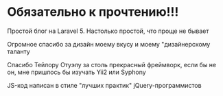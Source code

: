 <h1>Обязательно к прочтению!!!</h1>
<p>Простой блог на Laravel 5. Настолько простой, что проще не бывает</p>
<p>Огромное спасибо за дизайн моему вкусу и моему "дизайнерскому таланту</p>
<p>Спасибо Тейлору Отуэлу за столь прекрасный фреймворк, если бы не он, мне пришлось бы изучать Yii2 или Syphony</p>
<p>JS-код написан в стиле "лучших практик" jQuery-программистов</p>
